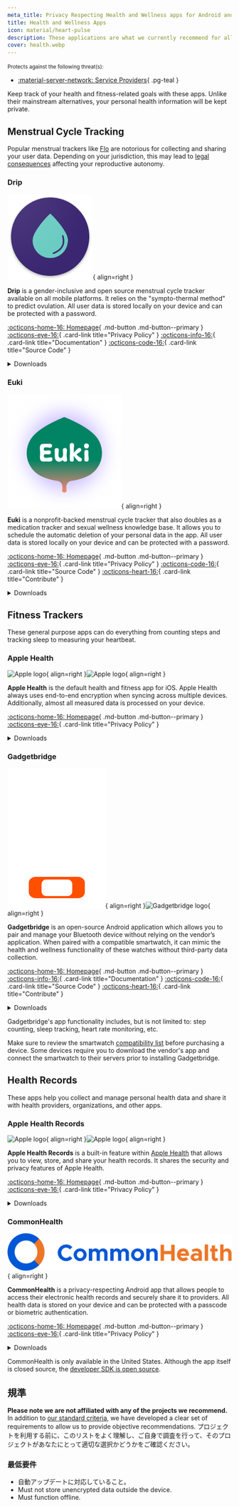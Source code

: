 ```yaml
---
meta_title: Privacy Respecting Health and Wellness apps for Android and iOS - Privacy Guides
title: Health and Wellness Apps
icon: material/heart-pulse
description: These applications are what we currently recommend for all health and fitness-related activites on your phone.
cover: health.webp
---
```


<small>Protects against the following threat(s):</small>

- [:material-server-network: Service Providers](basics/common-threats.md#privacy-from-service-providers){ .pg-teal }

Keep track of your health and fitness-related goals with these apps. Unlike their mainstream alternatives, your personal health information will be kept private.

## Menstrual Cycle Tracking

Popular menstrual trackers like [Flo](https://techcrunch.com/2021/01/13/flo-gets-ftc-slap-for-sharing-user-data-when-it-promised-privacy) are notorious for collecting and sharing your user data. Depending on your jurisdiction, this may lead to [legal consequences](https://forbes.com/sites/abigaildubiniecki/2024/11/14/post-roe-your-period-app-data-could-be-used-against-you) affecting your reproductive autonomy.

### Drip

<div class="admonition recommendation" markdown>

![Drip logo](assets/img/health-and-wellness/drip.png){ align=right }

**Drip** is a gender-inclusive and open source menstrual cycle tracker available on all mobile platforms. It relies on the "sympto-thermal method" to predict ovulation. All user data is stored locally on your device and can be protected with a password.

[:octicons-home-16: Homepage](https://bloodyhealth.gitlab.io){ .md-button .md-button--primary }
[:octicons-eye-16:](https://bloodyhealth.gitlab.io/privacy-policy.html){ .card-link title="Privacy Policy" }
[:octicons-info-16:](https://bloodyhealth.gitlab.io/faq){ .card-link title="Documentation" }
[:octicons-code-16:](https://gitlab.com/bloodyhealth/drip){ .card-link title="Source Code" }

<details class="downloads" markdown><summary>Downloads</summary>

- [:simple-googleplay: Google Play](https://play.google.com/store/apps/details?id=com.drip)
- [:simple-appstore: App Store](https://apps.apple.com/us/app/drip/id1584564949)
- [:simple-android: Android](https://bloodyhealth.gitlab.io)

</details>

</div>

### Euki

<div class="admonition recommendation" markdown>

![Euki logo](assets/img/health-and-wellness/euki.svg){ align=right }

**Euki** is a nonprofit-backed menstrual cycle tracker that also doubles as a medication tracker and sexual wellness knowledge base. It allows you to schedule the automatic deletion of your personal data in the app. All user data is stored locally on your device and can be protected with a password.

[:octicons-home-16: Homepage](https://eukiapp.org){ .md-button .md-button--primary }
[:octicons-eye-16:](https://eukiapp.org/privacy-policy){ .card-link title="Privacy Policy" }
[:octicons-code-16:](https://github.com/Euki-Inc/Euki-Android){ .card-link title="Source Code" }
[:octicons-heart-16:](https://every.org/euki-app){ .card-link title="Contribute" }

<details class="downloads" markdown><summary>Downloads</summary>

- [:simple-googleplay: Google Play](https://play.google.com/store/apps/details?id=com.kollectivemobile.euki)
- [:simple-appstore: App Store](https://apps.apple.com/app/euki/id1469213846)

</details>

</div>

## Fitness Trackers

These general purpose apps can do everything from counting steps and tracking sleep to measuring your heartbeat.

### Apple Health

<div class="admonition recommendation" markdown>

![Apple logo](assets/img/health-and-wellness/apple-health.svg#only-light){ align=right }![Apple logo](assets/img/health-and-wellness/apple-health-dark.svg#only-dark){ align=right }

**Apple Health** is the default health and fitness app for iOS. Apple Health always uses end-to-end encryption when syncing across multiple devices. Additionally, almost all measured data is processed on your device.

[:octicons-home-16: Homepage](https://apple.com/health){ .md-button .md-button--primary }
[:octicons-eye-16:](https://apple.com/legal/privacy/consumer-health-personal-data/en-ww){ .card-link title="Privacy Policy" }

<details class="downloads" markdown><summary>Downloads</summary>

- [:simple-appstore: App Store](https://apps.apple.com/app/apple-health/id1242545199)

</details>

</div>

### Gadgetbridge

<div class="admonition recommendation" markdown>

![Gadgetbridge logo](assets/img/health-and-wellness/gadgetbridge.svg#only-light){ align=right }![Gadgetbridge logo](assets/img/health-and-wellness/gadgetbridge-dark.svg#only-dark){ align=right }

**Gadgetbridge** is an open-source Android application which allows you to pair and manage your Bluetooth device without relying on the vendor’s application. When paired with a compatible smartwatch, it can mimic the health and wellness functionality of these watches without third-party data collection.

[:octicons-home-16: Homepage](https://gadgetbridge.org){ .md-button .md-button--primary }
[:octicons-info-16:](https://gadgetbridge.org/basics){ .card-link title="Documentation" }
[:octicons-code-16:](https://codeberg.org/Freeyourgadget/Gadgetbridge){ .card-link title="Source Code" }
[:octicons-heart-16:](https://liberapay.com/Gadgetbridge/donate){ .card-link title="Contribute" }

<details class="downloads" markdown><summary>Downloads</summary>

- [:simple-android: F-Droid](https://f-droid.org/packages/nodomain.freeyourgadget.gadgetbridge)

</details>

</div>

Gadgetbridge's app functionality includes, but is not limited to: step counting, sleep tracking, heart rate monitoring, etc.

Make sure to review the smartwatch [compatibility list](https://gadgetbridge.org/gadgets) before purchasing a device. Some devices require you to download the vendor's app and connect the smartwatch to their servers prior to installing Gadgetbridge.

## Health Records

These apps help you collect and manage personal health data and share it with health providers, organizations, and other apps.

### Apple Health Records

<div class="admonition recommendation" markdown>

![Apple logo](assets/img/health-and-wellness/apple-health.svg#only-light){ align=right }![Apple logo](assets/img/health-and-wellness/apple-health-dark.svg#only-dark){ align=right }

**Apple Health Records** is a built-in feature within [Apple Health](#apple-health) that allows you to view, store, and share your health records. It shares the security and privacy features of Apple Health.

[:octicons-home-16: Homepage](https://apple.com/health){ .md-button .md-button--primary }
[:octicons-eye-16:](https://apple.com/legal/privacy/consumer-health-personal-data/en-ww){ .card-link title="Privacy Policy" }

<details class="downloads" markdown><summary>Downloads</summary>

- [:simple-appstore: App Store](https://apps.apple.com/app/apple-health/id1242545199)

</details>

</div>

### CommonHealth

<div class="admonition recommendation" markdown>

![CommonHealth logo](assets/img/health-and-wellness/commonhealth.png){ align=right }

**CommonHealth** is a privacy-respecting Android app that allows people to access their electronic health records and securely share it to providers. All health data is stored on your device and can be protected with a passcode or biometric authentication.

[:octicons-home-16: Homepage](https://commonhealth.org){ .md-button .md-button--primary }
[:octicons-eye-16:](https://commonhealth.org/privacy){ .card-link title="Privacy Policy" }

<details class="downloads" markdown><summary>Downloads</summary>

- [:simple-googleplay: Google Play](https://play.google.com/store/apps/details?id=org.thecommonsproject.android.phr)

</details>

</div>

CommonHealth is only available in the United States. Although the app itself is closed source, the [developer SDK is open source](https://github.com/the-commons-project).

## 規準

**Please note we are not affiliated with any of the projects we recommend.** In addition to [our standard criteria](about/criteria.md), we have developed a clear set of requirements to allow us to provide objective recommendations. プロジェクトを利用する前に、このリストをよく理解し、ご自身で調査を行って、そのプロジェクトがあなたにとって適切な選択かどうかをご確認ください。

### 最低要件

- 自動アップデートに対応していること。
- Must not store unencrypted data outside the device.
- Must function offline.
